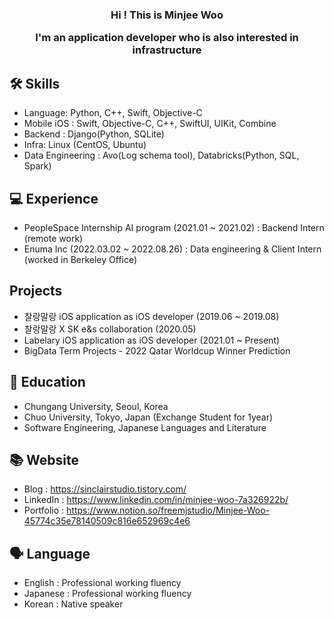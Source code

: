 

<h3 align="center">
Hi ! This is Minjee Woo 
  
I'm an application developer who is also interested in infrastructure
</h3>
  
 
## 🛠 Skills
- Language: Python, C++, Swift, Objective-C
- Mobile iOS : Swift, Objective-C, C++, SwiftUI, UIKit, Combine
- Backend : Django(Python, SQLite)
- Infra: Linux (CentOS, Ubuntu)
- Data Engineering : Avo(Log schema tool), Databricks(Python, SQL, Spark)

## 💻 Experience
- PeopleSpace Internship AI program (2021.01 ~ 2021.02) : Backend Intern (remote work)
- Enuma Inc (2022.03.02 ~ 2022.08.26) : Data engineering & Client Intern (worked in Berkeley Office)

## Projects
- 찰랑말랑 iOS application as iOS developer (2019.06 ~ 2019.08)
- 찰랑말랑 X SK e&s collaboration (2020.05)
- Labelary iOS application as iOS developer (2021.01 ~ Present)
- BigData Term Projects - 2022 Qatar Worldcup Winner Prediction

## 🏫 Education

- Chungang University, Seoul, Korea
- Chuo University, Tokyo, Japan (Exchange Student for 1year)
- Software Engineering, Japanese Languages and Literature

## 📚 Website

- Blog : https://sinclairstudio.tistory.com/
- LinkedIn : https://www.linkedin.com/in/minjee-woo-7a326922b/
- Portfolio : https://www.notion.so/freemjstudio/Minjee-Woo-45774c35e78140509c816e652969c4e6

## 🗣 Language
- English : Professional working fluency 
- Japanese : Professional working fluency 
- Korean : Native speaker

